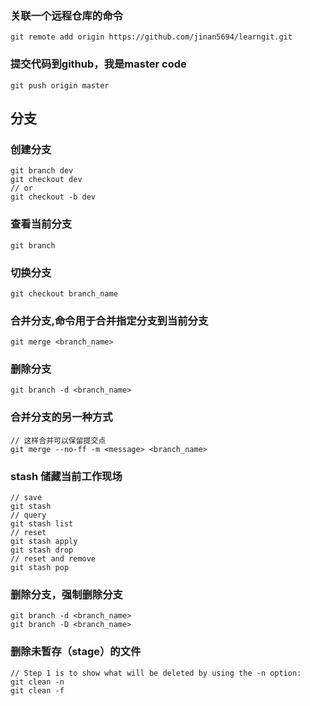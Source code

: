 ### 关联一个远程仓库的命令
```
git remote add origin https://github.com/jinan5694/learngit.git
```
### 提交代码到github，我是master code
```
git push origin master
```
## 分支
### 创建分支
```
git branch dev
git checkout dev
// or
git checkout -b dev
```
### 查看当前分支
```
git branch
```
### 切换分支
```
git checkout branch_name
```
### 合并分支,命令用于合并指定分支到当前分支
```
git merge <branch_name>
```
### 删除分支
```
git branch -d <branch_name>
```
### 合并分支的另一种方式
```
// 这样合并可以保留提交点
git merge --no-ff -m <message> <branch_name>
```
### stash 储藏当前工作现场
```
// save
git stash
// query
git stash list
// reset
git stash apply
git stash drop
// reset and remove
git stash pop
```
### 删除分支，强制删除分支
```
git branch -d <branch_name>
git branch -D <branch_name>
```

### 删除未暂存（stage）的文件
  ```
  // Step 1 is to show what will be deleted by using the -n option:
  git clean -n
  git clean -f
  ```
